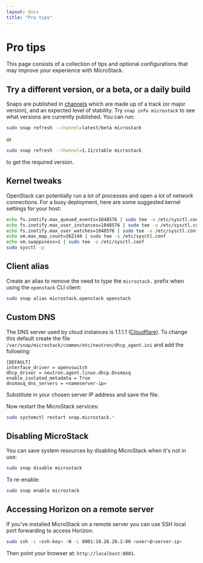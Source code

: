 ```yaml
---
layout: docs
title: "Pro tips"
---
```


# Pro tips

This page consists of a collection of tips and optional configurations that may
improve your experience with MicroStack.

## Try a different version, or a beta, or a daily build

Snaps are published in [channels](https://snapcraft.io/docs/channels) which are made up of a track (or major version), and an expected level of stability. Try          `snap info microstack` to see what versions are currently published. You can run:

```bash
sudo snap refresh --channel=latest/beta microstack
```

or

```bash
sudo snap refresh --channel=1.11/stable microstack
```

to get the required version.

## Kernel tweaks

OpenStack can potentially run a lot of processes and open a lot of network
connections. For a busy deployment, here are some suggested kernel settings for
your host:

```bash
echo fs.inotify.max_queued_events=1048576 | sudo tee -a /etc/sysctl.conf
echo fs.inotify.max_user_instances=1048576 | sudo tee -a /etc/sysctl.conf
echo fs.inotify.max_user_watches=1048576 | sudo tee -a /etc/sysctl.conf
echo vm.max_map_count=262144 | sudo tee -a /etc/sysctl.conf
echo vm.swappiness=1 | sudo tee -a /etc/sysctl.conf
sudo sysctl -p
```

## Client alias

Create an alias to remove the need to type the `microstack.` prefix when using
the `openstack` CLI client:

```bash
sudo snap alias microstack.openstack openstack
```

## Custom DNS

The DNS server used by cloud instances is 1.1.1.1 ([Cloudflare][cloudfare]). To
change this default create the file
`/var/snap/microstack/common/etc/neutron/dhcp_agent.ini` and add the following:

```no-highlight
[DEFAULT]
interface_driver = openvswitch
dhcp_driver = neutron.agent.linux.dhcp.Dnsmasq
enable_isolated_metadata = True
dnsmasq_dns_servers = <nameserver-ip>
```

Substitute in your chosen server IP address and save the file.

Now restart the MicroStack services:

```bash
sudo systemctl restart snap.microstack.*
```

## Disabling MicroStack

You can save system resources by disabling MicroStack when it's not in use:

```bash
sudo snap disable microstack
```

To re-enable:

```bash
sudo snap enable microstack
```

## Accessing Horizon on a remote server

If you've installed MicroStack on a remote server you can use SSH local port
forwarding to access Horizon:

```bash
sudo ssh -i <ssh-key> -N -L 8001:10.20.20.1:80 <user>@<server-ip>
```

Then point your browser at: `http://localhost:8001`.


<!-- LINKS -->

[cloudfare]: https://www.cloudflare.com/dns

